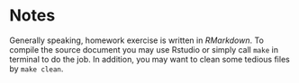 # Notes

Generally speaking, homework exercise is written in *RMarkdown*.
To compile the source document you may use Rstudio or simply call
`make` in terminal to do the job.
In addition, you may want to clean some tedious files by 
`make clean`.

